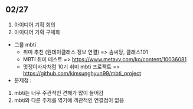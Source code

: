 ## 02/27

1. 아이디어 기획 회의
2. 아이디어 기획 구체화

- 그룹 mbti
  - 취미 추천 (원데이클래스 정보 연결)
    => 솜씨당, 클래스101
  - MBTI 취미 테스트
    => https://www.metavv.com/ko/content/10036081
  - 멋쟁이사자처럼 10기 취미 mbti 프로젝트
    => https://github.com/kimsunghyun99/mbti_project
- 문제점 :

1. mbti는 너무 주관적인 견해가 많이 들어감
2. mbti와 다른 주제를 엮기에 객관적인 연결점이 없음
